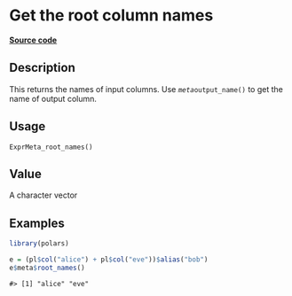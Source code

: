

# Get the root column names

[**Source code**](https://github.com/pola-rs/r-polars/tree/741f9cd2614b3302a4d033bcae447425e1b91191/R/expr__meta.R#L83)

## Description

This returns the names of input columns. Use
<code>$meta$output_name()</code> to get the name of output column.

## Usage

<pre><code class='language-R'>ExprMeta_root_names()
</code></pre>

## Value

A character vector

## Examples

``` r
library(polars)

e = (pl$col("alice") + pl$col("eve"))$alias("bob")
e$meta$root_names()
```

    #> [1] "alice" "eve"
